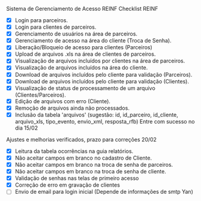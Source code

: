 ﻿Sistema de Gerenciamento de Acesso REINF
Checklist REINF

- [x] Login para parceiros.
- [x] Login para clientes de parceiros.
- [x] Gerenciamento de usuários na área de parceiros.
- [x] Gerenciamento de acesso na área do cliente (Troca de Senha). 
- [x] Liberação/Bloqueio de acesso para clientes (Parceiros)
- [x] Upload de arquivos .xls na área de clientes de parceiros.
- [x] Visualização de arquivos incluídos por clientes na área de parceiros.
- [x] Visualização de arquivos incluídos na área do cliente.
- [x] Download de arquivos incluídos pelo cliente para validação (Parceiros). 
- [x] Download de arquivos incluídos pelo cliente para validação (Clientes). 
- [x] Visualização de status de processamento de um arquivo (Clientes/Parceiros).
- [x] Edição de arquivos com erro (Cliente).
- [x] Remoção de arquivos ainda não processados. 
- [x] Inclusão da tabela 'arquivos' (sugestão: id, id_parceiro, id_cliente, arquivo_xls, tipo_evento, envio_xml, resposta_rfb)
Entre com sucesso no dia 15/02

Ajustes e melhorias verificados, prazo para correções 20/02

- [x] Leitura da tabela ocorrências na guia relatórios. 
- [x] Não aceitar campos em branco no cadastro de Cliente.
- [x] Não aceitar campos em branco na troca de senha de parceiros.
- [x] Não aceitar campos em branco na troca de senha de cliente.
- [x] Validação de senhas nas telas de primeiro acesso
- [x] Correção de erro em gravação de clientes
- [ ] Envio de email para login inicial (Depende de informações de smtp Yan)
